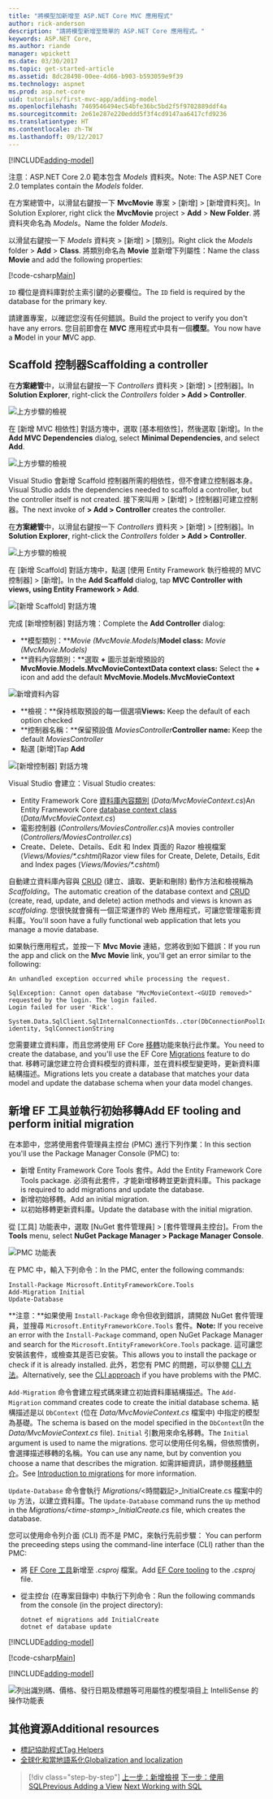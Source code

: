 ```yaml
---
title: "將模型加新增至 ASP.NET Core MVC 應用程式"
author: rick-anderson
description: "請將模型新增至簡單的 ASP.NET Core 應用程式。"
keywords: ASP.NET Core,
ms.author: riande
manager: wpickett
ms.date: 03/30/2017
ms.topic: get-started-article
ms.assetid: 8dc28498-00ee-4d66-b903-b593059e9f39
ms.technology: aspnet
ms.prod: asp.net-core
uid: tutorials/first-mvc-app/adding-model
ms.openlocfilehash: 7469546494ec54bfe36bc5bd2f5f9702889ddf4a
ms.sourcegitcommit: 2e61e287e220eddd5f3f4cd9147aa6417cfd9236
ms.translationtype: HT
ms.contentlocale: zh-TW
ms.lasthandoff: 09/12/2017
---
```

[!INCLUDE[adding-model](../../includes/mvc-intro/adding-model1.md)]

<span data-ttu-id="75d96-104">注意：ASP.NET Core 2.0 範本包含 *Models* 資料夾。</span><span class="sxs-lookup"><span data-stu-id="75d96-104">Note: The ASP.NET Core 2.0 templates contain the *Models* folder.</span></span>

<span data-ttu-id="75d96-105">在方案總管中，以滑鼠右鍵按一下 **MvcMovie** 專案 > [新增] > [新增資料夾]。</span><span class="sxs-lookup"><span data-stu-id="75d96-105">In Solution Explorer, right click the **MvcMovie** project > **Add** > **New Folder**.</span></span> <span data-ttu-id="75d96-106">將資料夾命名為 *Models*。</span><span class="sxs-lookup"><span data-stu-id="75d96-106">Name the folder *Models*.</span></span>

<span data-ttu-id="75d96-107">以滑鼠右鍵按一下 *Models* 資料夾 > [新增] > [類別]。</span><span class="sxs-lookup"><span data-stu-id="75d96-107">Right click the *Models* folder > **Add** > **Class**.</span></span> <span data-ttu-id="75d96-108">將類別命名為 **Movie** 並新增下列屬性：</span><span class="sxs-lookup"><span data-stu-id="75d96-108">Name the class **Movie** and add the following properties:</span></span>

[!code-csharp[Main](../../tutorials/first-mvc-app/start-mvc/sample/MvcMovie/Models/MovieNoEF.cs?name=snippet_1)]

<span data-ttu-id="75d96-109">`ID` 欄位是資料庫對於主索引鍵的必要欄位。</span><span class="sxs-lookup"><span data-stu-id="75d96-109">The `ID` field is required by the database for the primary key.</span></span> 

<span data-ttu-id="75d96-110">請建置專案，以確認您沒有任何錯誤。</span><span class="sxs-lookup"><span data-stu-id="75d96-110">Build the project to verify you don't have any errors.</span></span> <span data-ttu-id="75d96-111">您目前即會在 **MVC** 應用程式中具有一個**模型**。</span><span class="sxs-lookup"><span data-stu-id="75d96-111">You now have a **M**odel in your **M**VC app.</span></span>

## <a name="scaffolding-a-controller"></a><span data-ttu-id="75d96-112">Scaffold 控制器</span><span class="sxs-lookup"><span data-stu-id="75d96-112">Scaffolding a controller</span></span>

<span data-ttu-id="75d96-113">在**方案總管**中，以滑鼠右鍵按一下 *Controllers* 資料夾 > [新增] > [控制器]。</span><span class="sxs-lookup"><span data-stu-id="75d96-113">In **Solution Explorer**, right-click the *Controllers* folder **> Add > Controller**.</span></span>

![上方步驟的檢視](adding-model/_static/add_controller.png)

<span data-ttu-id="75d96-115">在 [新增 MVC 相依性] 對話方塊中，選取 [基本相依性]，然後選取 [新增]。</span><span class="sxs-lookup"><span data-stu-id="75d96-115">In the **Add MVC Dependencies** dialog, select **Minimal Dependencies**, and select **Add**.</span></span>

![上方步驟的檢視](adding-model/_static/add_depend.png)

<span data-ttu-id="75d96-117">Visual Studio 會新增 Scaffold 控制器所需的相依性，但不會建立控制器本身。</span><span class="sxs-lookup"><span data-stu-id="75d96-117">Visual Studio adds the dependencies needed to scaffold a controller, but the controller itself is not created.</span></span> <span data-ttu-id="75d96-118">接下來叫用 > [新增] > [控制器]可建立控制器。</span><span class="sxs-lookup"><span data-stu-id="75d96-118">The next invoke of **> Add > Controller** creates the controller.</span></span> 

<span data-ttu-id="75d96-119">在**方案總管**中，以滑鼠右鍵按一下 *Controllers* 資料夾 > [新增] > [控制器]。</span><span class="sxs-lookup"><span data-stu-id="75d96-119">In **Solution Explorer**, right-click the *Controllers* folder **> Add > Controller**.</span></span>

![上方步驟的檢視](adding-model/_static/add_controller.png)

<span data-ttu-id="75d96-121">在 [新增 Scaffold] 對話方塊中，點選 [使用 Entity Framework 執行檢視的 MVC 控制器] > [新增]。</span><span class="sxs-lookup"><span data-stu-id="75d96-121">In the **Add Scaffold** dialog, tap **MVC Controller with views, using Entity Framework > Add**.</span></span>

![[新增 Scaffold] 對話方塊](adding-model/_static/add_scaffold2.png)

<span data-ttu-id="75d96-123">完成 [新增控制器] 對話方塊：</span><span class="sxs-lookup"><span data-stu-id="75d96-123">Complete the **Add Controller** dialog:</span></span>

* <span data-ttu-id="75d96-124">**模型類別：***Movie (MvcMovie.Models)*</span><span class="sxs-lookup"><span data-stu-id="75d96-124">**Model class:** *Movie (MvcMovie.Models)*</span></span>
* <span data-ttu-id="75d96-125">**資料內容類別：**選取 **+** 圖示並新增預設的 **MvcMovie.Models.MvcMovieContext**</span><span class="sxs-lookup"><span data-stu-id="75d96-125">**Data context class:** Select the **+** icon and add the default **MvcMovie.Models.MvcMovieContext**</span></span>

![新增資料內容](adding-model/_static/dc.png)

* <span data-ttu-id="75d96-127">**檢視：**保持核取預設的每一個選項</span><span class="sxs-lookup"><span data-stu-id="75d96-127">**Views:** Keep the default of each option checked</span></span>
* <span data-ttu-id="75d96-128">**控制器名稱：**保留預設值 *MoviesController*</span><span class="sxs-lookup"><span data-stu-id="75d96-128">**Controller name:** Keep the default *MoviesController*</span></span>
* <span data-ttu-id="75d96-129">點選 [新增]</span><span class="sxs-lookup"><span data-stu-id="75d96-129">Tap **Add**</span></span>

![[新增控制器] 對話方塊](adding-model/_static/add_controller2.png)

<span data-ttu-id="75d96-131">Visual Studio 會建立：</span><span class="sxs-lookup"><span data-stu-id="75d96-131">Visual Studio creates:</span></span>

* <span data-ttu-id="75d96-132">Entity Framework Core [資料庫內容類別](xref:data/ef-mvc/intro#create-the-database-context) (*Data/MvcMovieContext.cs*)</span><span class="sxs-lookup"><span data-stu-id="75d96-132">An Entity Framework Core [database context class](xref:data/ef-mvc/intro#create-the-database-context) (*Data/MvcMovieContext.cs*)</span></span>
* <span data-ttu-id="75d96-133">電影控制器 (*Controllers/MoviesController.cs*)</span><span class="sxs-lookup"><span data-stu-id="75d96-133">A movies controller (*Controllers/MoviesController.cs*)</span></span>
* <span data-ttu-id="75d96-134">Create、Delete、Details、Edit 和 Index 頁面的 Razor 檢視檔案 (*Views/Movies/&ast;.cshtml*)</span><span class="sxs-lookup"><span data-stu-id="75d96-134">Razor view files for Create, Delete, Details, Edit and Index pages (*Views/Movies/&ast;.cshtml*)</span></span>

<span data-ttu-id="75d96-135">自動建立資料庫內容與 [CRUD](https://wikipedia.org/wiki/Create,_read,_update_and_delete) (建立、讀取、更新和刪除) 動作方法和檢視稱為 *Scaffolding*。</span><span class="sxs-lookup"><span data-stu-id="75d96-135">The automatic creation of the database context and [CRUD](https://wikipedia.org/wiki/Create,_read,_update_and_delete) (create, read, update, and delete) action methods and views is known as *scaffolding*.</span></span> <span data-ttu-id="75d96-136">您很快就會擁有一個正常運作的 Web 應用程式，可讓您管理電影資料庫。</span><span class="sxs-lookup"><span data-stu-id="75d96-136">You'll soon have a fully functional web application that lets you manage a movie database.</span></span>

<span data-ttu-id="75d96-137">如果執行應用程式，並按一下 **Mvc Movie** 連結，您將收到如下錯誤：</span><span class="sxs-lookup"><span data-stu-id="75d96-137">If you run the app and click on the **Mvc Movie** link, you'll get an error similar to the following:</span></span>

```
An unhandled exception occurred while processing the request.

SqlException: Cannot open database "MvcMovieContext-<GUID removed>" requested by the login. The login failed.
Login failed for user 'Rick'.

System.Data.SqlClient.SqlInternalConnectionTds..ctor(DbConnectionPoolIdentity identity, SqlConnectionString 
```

<span data-ttu-id="75d96-138">您需要建立資料庫，而且您將使用 EF Core [移轉](xref:data/ef-mvc/migrations)功能來執行此作業。</span><span class="sxs-lookup"><span data-stu-id="75d96-138">You need to create the database, and you'll use the EF Core [Migrations](xref:data/ef-mvc/migrations) feature to do that.</span></span> <span data-ttu-id="75d96-139">移轉可讓您建立符合資料模型的資料庫，並在資料模型變更時，更新資料庫結構描述。</span><span class="sxs-lookup"><span data-stu-id="75d96-139">Migrations lets you create a database that matches your data model and update the database schema when your data model changes.</span></span>

## <a name="add-ef-tooling-and-perform-initial-migration"></a><span data-ttu-id="75d96-140">新增 EF 工具並執行初始移轉</span><span class="sxs-lookup"><span data-stu-id="75d96-140">Add EF tooling and perform initial migration</span></span>

<span data-ttu-id="75d96-141">在本節中，您將使用套件管理員主控台 (PMC) 進行下列作業：</span><span class="sxs-lookup"><span data-stu-id="75d96-141">In this section you'll use the Package Manager Console (PMC) to:</span></span>

* <span data-ttu-id="75d96-142">新增 Entity Framework Core Tools 套件。</span><span class="sxs-lookup"><span data-stu-id="75d96-142">Add the Entity Framework Core Tools package.</span></span> <span data-ttu-id="75d96-143">必須有此套件，才能新增移轉並更新資料庫。</span><span class="sxs-lookup"><span data-stu-id="75d96-143">This package is required to add migrations and update the database.</span></span>
* <span data-ttu-id="75d96-144">新增初始移轉。</span><span class="sxs-lookup"><span data-stu-id="75d96-144">Add an initial migration.</span></span>
* <span data-ttu-id="75d96-145">以初始移轉更新資料庫。</span><span class="sxs-lookup"><span data-stu-id="75d96-145">Update the database with the initial migration.</span></span>

<span data-ttu-id="75d96-146">從 [工具] 功能表中，選取 [NuGet 套件管理員] > [套件管理員主控台]。</span><span class="sxs-lookup"><span data-stu-id="75d96-146">From the **Tools** menu, select **NuGet Package Manager > Package Manager Console**.</span></span>

<!-- following image shared with uid: tutorials/razor-pages/model -->
  ![PMC 功能表](adding-model/_static/pmc.png)

<span data-ttu-id="75d96-148">在 PMC 中，輸入下列命令：</span><span class="sxs-lookup"><span data-stu-id="75d96-148">In the PMC, enter the following commands:</span></span>

``` PMC
Install-Package Microsoft.EntityFrameworkCore.Tools
Add-Migration Initial
Update-Database
```

<span data-ttu-id="75d96-149">**注意：**如果使用 `Install-Package` 命令但收到錯誤，請開啟 NuGet 套件管理員，並搜尋 `Microsoft.EntityFrameworkCore.Tools` 套件。</span><span class="sxs-lookup"><span data-stu-id="75d96-149">**Note:** If you receive an error with the `Install-Package` command, open NuGet Package Manager and search for the `Microsoft.EntityFrameworkCore.Tools` package.</span></span> <span data-ttu-id="75d96-150">這可讓您安裝該套件，或檢查其是否已安裝。</span><span class="sxs-lookup"><span data-stu-id="75d96-150">This allows you to install the package or check if it is already installed.</span></span> <span data-ttu-id="75d96-151">此外，若您有 PMC 的問題，可以參閱 [CLI 方法](#cli)。</span><span class="sxs-lookup"><span data-stu-id="75d96-151">Alternatively, see the [CLI approach](#cli) if you have problems with the PMC.</span></span>

<span data-ttu-id="75d96-152">`Add-Migration` 命令會建立程式碼來建立初始資料庫結構描述。</span><span class="sxs-lookup"><span data-stu-id="75d96-152">The `Add-Migration` command creates code to create the initial database schema.</span></span> <span data-ttu-id="75d96-153">結構描述是以 `DbContext` (位在 *Data/MvcMovieContext.cs* 檔案中) 中指定的模型為基礎。</span><span class="sxs-lookup"><span data-stu-id="75d96-153">The schema is based on the model specified in the `DbContext`(In the *Data/MvcMovieContext.cs* file).</span></span> <span data-ttu-id="75d96-154">`Initial` 引數用來命名移轉。</span><span class="sxs-lookup"><span data-stu-id="75d96-154">The `Initial` argument is used to name the migrations.</span></span> <span data-ttu-id="75d96-155">您可以使用任何名稱，但依照慣例，會選擇描述移轉的名稱。</span><span class="sxs-lookup"><span data-stu-id="75d96-155">You can use any name, but by convention you choose a name that describes the migration.</span></span> <span data-ttu-id="75d96-156">如需詳細資訊，請參閱[移轉簡介](xref:data/ef-mvc/migrations#introduction-to-migrations)。</span><span class="sxs-lookup"><span data-stu-id="75d96-156">See [Introduction to migrations](xref:data/ef-mvc/migrations#introduction-to-migrations) for more information.</span></span>

<span data-ttu-id="75d96-157">`Update-Database` 命令會執行 *Migrations/*\<時間戳記>_InitialCreate.cs 檔案中的 `Up` 方法，以建立資料庫。</span><span class="sxs-lookup"><span data-stu-id="75d96-157">The `Update-Database` command runs the `Up` method in the *Migrations/\<time-stamp>_InitialCreate.cs* file, which creates the database.</span></span>

<span data-ttu-id="75d96-158"><a name="cli"></a> 您可以使用命令列介面 (CLI) 而不是 PMC，來執行先前步驟：</span><span class="sxs-lookup"><span data-stu-id="75d96-158"><a name="cli"></a> You can perform the preceeding steps using the command-line interface (CLI) rather than the PMC:</span></span>

* <span data-ttu-id="75d96-159">將 [EF Core 工具](xref:data/ef-mvc/migrations#entity-framework-core-nuget-packages-for-migrations)新增至 *.csproj* 檔案。</span><span class="sxs-lookup"><span data-stu-id="75d96-159">Add [EF Core tooling](xref:data/ef-mvc/migrations#entity-framework-core-nuget-packages-for-migrations) to the *.csproj* file.</span></span>
* <span data-ttu-id="75d96-160">從主控台 (在專案目錄中) 中執行下列命令：</span><span class="sxs-lookup"><span data-stu-id="75d96-160">Run the following commands from the console (in the project directory):</span></span>

  ```console
  dotnet ef migrations add InitialCreate
  dotnet ef database update
  ```     
  

[!INCLUDE[adding-model](../../includes/mvc-intro/adding-model3.md)]

[!code-csharp[Main](../../tutorials/first-mvc-app/start-mvc/sample/MvcMovie/Startup.cs?name=ConfigureServices&highlight=6-7)]

[!INCLUDE[adding-model](../../includes/mvc-intro/adding-model4.md)]

![列出識別碼、價格、發行日期及標題等可用屬性的模型項目上 IntelliSense 的操作功能表](adding-model/_static/ints.png)

## <a name="additional-resources"></a><span data-ttu-id="75d96-162">其他資源</span><span class="sxs-lookup"><span data-stu-id="75d96-162">Additional resources</span></span>

* [<span data-ttu-id="75d96-163">標記協助程式</span><span class="sxs-lookup"><span data-stu-id="75d96-163">Tag Helpers</span></span>](xref:mvc/views/tag-helpers/intro)
* [<span data-ttu-id="75d96-164">全球化和當地語系化</span><span class="sxs-lookup"><span data-stu-id="75d96-164">Globalization and localization</span></span>](xref:fundamentals/localization)

>[!div class="step-by-step"]
<span data-ttu-id="75d96-165">[上一步：新增檢視](adding-view.md)
[下一步：使用 SQL](working-with-sql.md)</span><span class="sxs-lookup"><span data-stu-id="75d96-165">[Previous Adding a View](adding-view.md)
[Next Working with SQL](working-with-sql.md)</span></span>  
